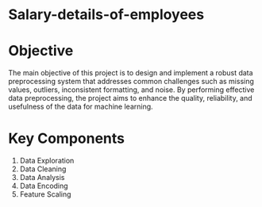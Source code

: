 # Salary-details-of-employees

# Objective
The main objective of this project is to design and implement a robust data preprocessing system that addresses common challenges such as missing values, outliers, inconsistent formatting, and noise. By performing effective data preprocessing, the project aims to enhance the quality, reliability, and usefulness of the data for machine learning.

# Key Components
  1. Data Exploration
  2. Data Cleaning
  3. Data Analysis
  4. Data Encoding
  5. Feature Scaling
